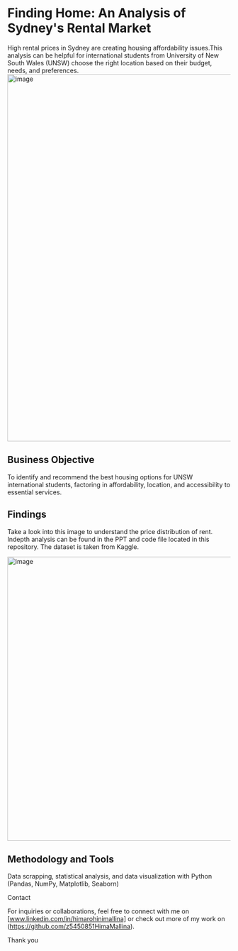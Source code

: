 # Finding Home: An Analysis of Sydney's Rental Market 
High rental prices in Sydney are creating housing affordability issues.This analysis can be helpful for international students from University of New South Wales (UNSW) choose the right location based on their budget, needs, and preferences.
<img width="827" alt="image" src="https://github.com/user-attachments/assets/44b6080f-b909-44c9-9d01-2fcf71b83dac" />

## Business Objective
To identify and recommend the best housing options for UNSW international students, factoring in affordability, location, and accessibility to essential services.

## Findings
Take a look into this image to understand the price distribution of rent.
Indepth analysis can be found in the PPT and code file located in this repository. The dataset is taken from Kaggle. 

<img width="640" alt="image" src="https://github.com/user-attachments/assets/c17dc702-61c9-4476-b82b-a82205dcd1d5" />

## Methodology and Tools
Data scrapping, statistical analysis, and data visualization with Python (Pandas, NumPy, Matplotlib, Seaborn)

Contact

For inquiries or collaborations, feel free to connect with me on [www.linkedin.com/in/himarohinimallina] or check out more of my work on (https://github.com/z5450851HimaMallina).

Thank you
